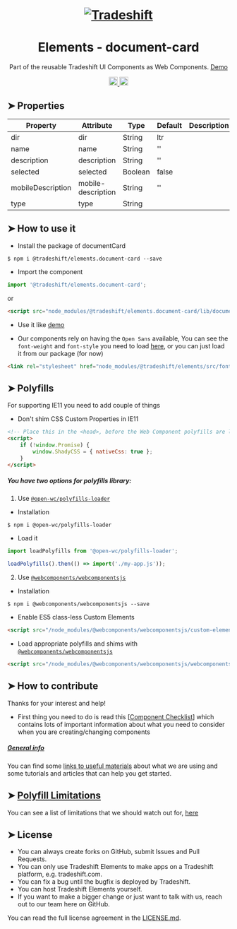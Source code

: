 <h1 align="center">
    <a href="https://tradeshift.com/">
      <img alt="Tradeshift" src="https://tradeshift.com/wp-content/themes/Tradeshift/img/brand/logo-black.png"/>
    </a>
</h1>

<h1 align="center">Elements - document-card</h1>

<p align="center">
  Part of the reusable Tradeshift UI Components as Web Components.
    <a href="https://tradeshift.github.io/elements/?path=/story/ts-document-card--default">
      Demo
    </a>
</p>

<p align="center">
    <a href="https://www.npmjs.com/package/@tradeshift/elements.document-card">
      <img alt="NPM Version" src="https://badgen.net/npm/v/@tradeshift/elements.document-card" height="20"/>
    </a>
    <a href="https://npmcharts.com/compare/@tradeshift/elements.document-card?minimal=true">
      <img alt="Downloads per month" src="https://badgen.net/npm/dm/@tradeshift/elements.document-card" height="20"/>
    </a>
</p>

<style>
  table {
        width:100%;
  }
</style>

## ➤ Properties

| Property          | Attribute          | Type    | Default | Description |
| ----------------- | ------------------ | ------- | ------- | ----------- |
| dir               | dir                | String  | ltr     |             |
| name              | name               | String  | ''      |             |
| description       | description        | String  | ''      |             |
| selected          | selected           | Boolean | false   |             |
| mobileDescription | mobile-description | String  | ''      |             |
| type              | type               | String  |         |             |

## ➤ How to use it

- Install the package of documentCard

```shell
$ npm i @tradeshift/elements.document-card --save
```

- Import the component

```js
import '@tradeshift/elements.document-card';
```

or

```html
<script src="node_modules/@tradeshift/elements.document-card/lib/document-card.umd.js"></script>
```

- Use it like [demo]("https://tradeshift.github.io/elements/?path=/story/ts-document-card--default")

- Our components rely on having the `Open Sans` available, You can see the `font-weight` and `font-style` you need to load [here](https://github.com/Tradeshift/elements/blob/master/packages/core/src/fonts.css), or you can just load it from our package (for now)

```html
<link rel="stylesheet" href="node_modules/@tradeshift/elements/src/fonts.css" />
```

## ➤ Polyfills

For supporting IE11 you need to add couple of things

- Don't shim CSS Custom Properties in IE11

```html
<!-- Place this in the <head>, before the Web Component polyfills are loaded -->
<script>
	if (!window.Promise) {
		window.ShadyCSS = { nativeCss: true };
	}
</script>
```

##### You have two options for polyfills library:

1. Use [`@open-wc/polyfills-loader`](https://github.com/open-wc/open-wc/tree/master/packages/polyfills-loader)

- Installation

```shell
$ npm i @open-wc/polyfills-loader
```

- Load it

```js
import loadPolyfills from '@open-wc/polyfills-loader';

loadPolyfills().then(() => import('./my-app.js'));
```

2. Use [`@webcomponents/webcomponentsjs`](https://github.com/webcomponents/polyfills/tree/master/packages/webcomponentsjs)

- Installation

```hell
$ npm i @webcomponents/webcomponentsjs --save
```

- Enable ES5 class-less Custom Elements

```html
<script src="/node_modules/@webcomponents/webcomponentsjs/custom-elements-es5-adapter.js"></script>
```

- Load appropriate polyfills and shims with [`@webcomponents/webcomponentsjs`](https://github.com/webcomponents/webcomponentsjs)

```html
<script src="/node_modules/@webcomponents/webcomponentsjs/webcomponents-loader.js" defer></script>
```

## ➤ How to contribute

Thanks for your interest and help!

- First thing you need to do is read this [[Component Checklist](https://github.com/Tradeshift/elements/wiki/Component-checklist)] which contains lots of important information about what you need to consider when you are creating/changing components

##### [General info](https://github.com/Tradeshift/elements/wiki/Useful-materials-starter)

You can find some [links to useful materials](https://github.com/Tradeshift/elements/wiki/Useful-materials-starter) about what we are using and some tutorials and articles that can help you get started.

## ➤ [Polyfill Limitations](https://github.com/Tradeshift/elements/wiki/Polyfill-Limitations)

You can see a list of limitations that we should watch out for, [here](https://github.com/Tradeshift/elements/wiki/Polyfill-Limitations)

## ➤ License

- You can always create forks on GitHub, submit Issues and Pull Requests.
- You can only use Tradeshift Elements to make apps on a Tradeshift platform, e.g. tradeshift.com.
- You can fix a bug until the bugfix is deployed by Tradeshift.
- You can host Tradeshift Elements yourself.
- If you want to make a bigger change or just want to talk with us, reach out to our team here on GitHub.

You can read the full license agreement in the [LICENSE.md](https://github.com/Tradeshift/elements/blob/master/LICENSE.md).
